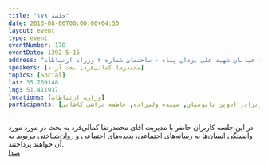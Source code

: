 ```yaml
---
title: "جلسه ۱۷۸"
date: 2013-08-06T00:00:00+04:30
layout: event
type: event
eventNumber: 178
eventDate: 1392-5-15
address: "خیابان ولیعصر - پایین تر از خیابان شهید وحید دستگردی (ظفر) - خیابان شهید علی یزدان پناه - ساختمان شماره ۲ وزرات ارتباطات"
speakers: [محمدرضا کمالی‌فرد, بحث آزاد]
topics: [Social]
lat: 35.769148
lng: 51.411937
locations: [وزارت ارتباطات]
participants: [بهنام توکلی کرمانی, محمد درویش, محمد افاضاتی, میلاد خواجوی, رضا اسماعیل‌پور, محمد حسین حامدی, علی رستمی, کوشا اسماعیل‌پور, سید مجید عظیمی, وحیدرضا نادری, شیوا شمسی, حسین شکری, اسماعیل پارسا, سید حمید مهدوی, یه انقلابی, آرمان مزدائی, رضا شالباف‌زاده, امین امیدوار, یاشار ایمانلو, سعید وایقانی, دانیال بهزادی, کیوان هدایتی, محمدرضا کمالی‌فرد, وحید فردی, مهدی اسماعیلی, آرش حقیقت, رها فرخی, مریم لاهیجانی, شکوفه حسینی, نوید آقاحسنی, سید محمد مسعود صدرنژاد, ادوین بابومیان, سپیده ولی‌زاده, فاطمه تراشی کاشانی]
---
```

در این جلسه کاربران حاضر با مدیریت آقای محمدرضا کمالی‌فرد به بحث در مورد مورد وابستگی‌ انسان‌ها به رسانه‌های اجتماعی، پدیده‌های اجتماعی و روان‌شناختی مربوط به آن خواهند پرداختند.  
[صدا](https://archive.org/details/tehlug_178_interactive)  
